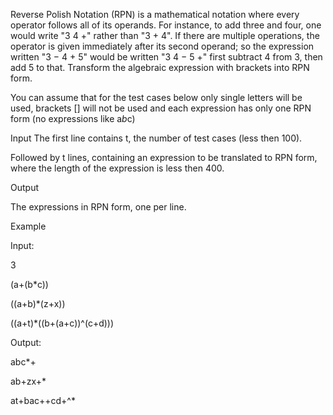 Reverse Polish Notation (RPN) is a mathematical notation where every operator follows all of its operands. For instance, to add three and four, one would write "3 4 +" rather than "3 + 4". If there are multiple operations, the operator is given immediately after its second operand; so the expression written "3 − 4 + 5" would be written "3 4 − 5 +" first subtract 4 from 3, then add 5 to that.
Transform the algebraic expression with brackets into RPN form.

You can assume that for the test cases below only single letters will be used, brackets [] will not be used and each expression has only one RPN form (no expressions like a*b*c)

Input
The first line contains t, the number of test cases (less then 100).

Followed by t lines, containing an expression to be translated to RPN form, where the length of the expression is less then 400.

Output

The expressions in RPN form, one per line.

Example

Input:

3

(a+(b*c))

((a+b)*(z+x))

((a+t)*((b+(a+c))^(c+d)))

Output:

abc*+

ab+zx+*

at+bac++cd+^*

